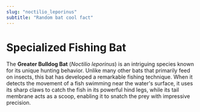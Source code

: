 ```yaml
---
slug: "noctilio_leporinus"
subtitle: "Random bat cool fact"
---
```


# Specialized Fishing Bat

The **Greater Bulldog Bat** (_Noctilio leporinus_)
is an intriguing species known for its unique hunting behavior.
Unlike many other bats that primarily feed on insects,
this bat has developed a remarkable fishing technique.
When it detects the movement of a fish swimming near the water's surface,
it uses its sharp claws to catch the fish in its powerful hind legs,
while its tail membrane acts as a scoop,
enabling it to snatch the prey with impressive precision.
